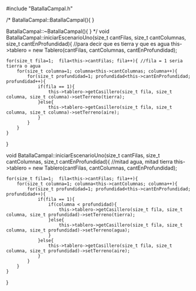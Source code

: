 #include "BatallaCampal.h"

/*
BatallaCampal::BatallaCampal(){ 
}

BatallaCampal::~BatallaCampal(){ 
}
*/
void BatallaCampal::iniciarEscenarioUno(size_t cantFilas, size_t cantColumnas, size_t cantEnProfundidad){ //para decir que es tierra y que es agua
    this->tablero = new Tablero(cantFilas, cantColumnas, cantEnProfundidad);

    for(size_t fila=1;  fila<this->cantFilas; fila++){ //fila = 1 seria tierra o agua
        for(size_t columna=1; columna<this->cantColumnas; columna++){
            for(size_t profundidad=1; profundidad<this->cantEnProfundidad; profundidad++){
                if(fila == 1){  
                    this->tablero->getCasillero(size_t fila, size_t columna, size_t columna)->setTerreno(tierra);
                }else{
                    this->tablero->getCasillero(size_t fila, size_t columna, size_t columna)->setTerreno(aire);
                }
            }   
        }
    }
}

void BatallaCampal::iniciarEscenarioUno(size_t cantFilas, size_t cantColumnas, size_t cantEnProfundidad){ //mitad agua, mitad tierra
    this->tablero = new Tablero(cantFilas, cantColumnas, cantEnProfundidad);

    for(size_t fila=1;  fila<this->cantFilas; fila++){
        for(size_t columna=1; columna<this->cantColumnas; columna++){
            for(size_t profundidad=1; profundidad<this->cantEnProfundidad; profundidad++){
                if(fila == 1){  
                    if(columna < profundidad){
                        this->tablero->getCasillero(size_t fila, size_t columna, size_t profundidad)->setTerreno(tierra);
                    }else{
                        this->tablero->getCasillero(size_t fila, size_t columna, size_t profundidad)->setTerreno(agua);
                    }
                }else{
                    this->tablero->getCasillero(size_t fila, size_t columna, size_t profundidad)->setTerreno(aire);
                }
            }   
        }
    }
}
